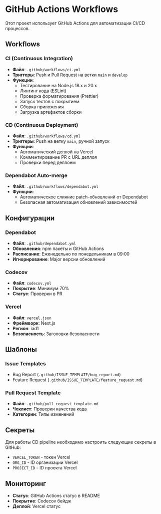 # GitHub Actions Workflows

Этот проект использует GitHub Actions для автоматизации CI/CD процессов.

## Workflows

### CI (Continuous Integration)

- **Файл**: `.github/workflows/ci.yml`
- **Триггеры**: Push и Pull Request на ветки `main` и `develop`
- **Функции**:
  - Тестирование на Node.js 18.x и 20.x
  - Линтинг кода (ESLint)
  - Проверка форматирования (Prettier)
  - Запуск тестов с покрытием
  - Сборка приложения
  - Загрузка артефактов сборки

### CD (Continuous Deployment)

- **Файл**: `.github/workflows/cd.yml`
- **Триггеры**: Push на ветку `main`, ручной запуск
- **Функции**:
  - Автоматический деплой на Vercel
  - Комментирование PR с URL деплоя
  - Проверки перед деплоем

### Dependabot Auto-merge

- **Файл**: `.github/workflows/dependabot.yml`
- **Функции**:
  - Автоматическое слияние patch-обновлений от Dependabot
  - Безопасная автоматизация обновлений зависимостей

## Конфигурации

### Dependabot

- **Файл**: `.github/dependabot.yml`
- **Обновления**: npm пакеты и GitHub Actions
- **Расписание**: Еженедельно по понедельникам в 09:00
- **Игнорирование**: Major версии обновлений

### Codecov

- **Файл**: `codecov.yml`
- **Покрытие**: Минимум 70%
- **Статус**: Проверки в PR

### Vercel

- **Файл**: `vercel.json`
- **Фреймворк**: Next.js
- **Регион**: iad1
- **Безопасность**: Заголовки безопасности

## Шаблоны

### Issue Templates

- Bug Report (`.github/ISSUE_TEMPLATE/bug_report.md`)
- Feature Request (`.github/ISSUE_TEMPLATE/feature_request.md`)

### Pull Request Template

- **Файл**: `.github/pull_request_template.md`
- **Чеклист**: Проверки качества кода
- **Категории**: Типы изменений

## Секреты

Для работы CD pipeline необходимо настроить следующие секреты в GitHub:

- `VERCEL_TOKEN` - токен Vercel
- `ORG_ID` - ID организации Vercel
- `PROJECT_ID` - ID проекта Vercel

## Мониторинг

- **Статус**: GitHub Actions статус в README
- **Покрытие**: Codecov бейдж
- **Деплой**: Vercel статус
